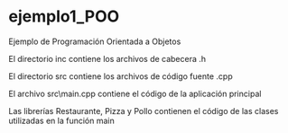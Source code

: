 # ejemplo1_POO
Ejemplo de Programación Orientada a Objetos

El directorio inc contiene los archivos de cabecera .h

El directorio src contiene los archivos de código fuente .cpp

El archivo src\main.cpp contiene el código de la aplicación principal

Las librerías Restaurante, Pizza y Pollo contienen el código de las clases utilizadas en la función main


